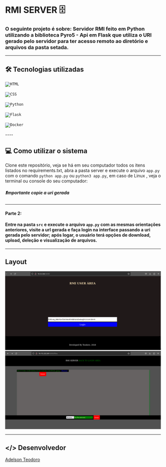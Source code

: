 # RMI SERVER 🗄️

### O seguinte projeto é sobre: Servidor RMI feito em Python utilizando a biblioteca Pyro5 - Api em Flask que utiliza o URI gerado pelo servidor para ter acesso remoto ao diretório e arquivos da pasta setada.
----

## 🛠️ Tecnologias utilizadas
<div>

<code><img width="50" src="https://user-images.githubusercontent.com/25181517/192158954-f88b5814-d510-4564-b285-dff7d6400dad.png" alt="HTML" title="HTML"/></code>

<code><img width="50" src="https://user-images.githubusercontent.com/25181517/183898674-75a4a1b1-f960-4ea9-abcb-637170a00a75.png" alt="CSS" title="CSS"/></code>

<code><img width="50" src="https://user-images.githubusercontent.com/25181517/183423507-c056a6f9-1ba8-4312-a350-19bcbc5a8697.png" alt="Python" title="Python"/></code>

<code><img width="50" src="https://user-images.githubusercontent.com/25181517/183423775-2276e25d-d43d-4e58-890b-edbc88e915f7.png" alt="Flask" title="Flask"/></code>


<code><img width="50" src="https://user-images.githubusercontent.com/25181517/117207330-263ba280-adf4-11eb-9b97-0ac5b40bc3be.png" alt="Docker" title="Docker"/></code>
</div>
----

## 💻 Como utilizar o sistema
Clone este repositório, veja se há em seu computador todos os itens listados no requirements.txt, abra a pasta server e execute o arquivo `app.py` com o comando 
`python app.py` ou `python3 app.py`, em caso de Linux , veja o terminal ou console do seu computador:  
##### :exclamation:Importante *copie a uri gerada*

---
#### Parte 2:
#### Entre  na pasta `src` e execute o arquivo `app.py` com as mesmas orientações anteriores, visite a url gerada e faça login na interface passando a uri gerada pelo servidor; após logar, o usuário terá opções de download, upload, deleção e visualização de arquivos.
----
## Layout
![Login](assets/login_area.png)
![layout area ](assets/server_side.png)


----
## </> Desenvolvedor 
[Adelson Teodoro](https://github.com/imrooteodoro)





